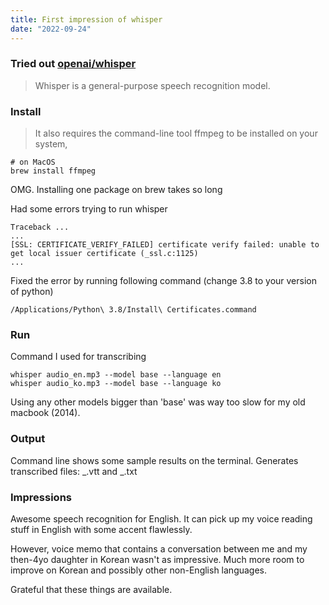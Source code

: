 ```yaml
---
title: First impression of whisper
date: "2022-09-24"
---
```


### Tried out [openai/whisper](https://github.com/openai/whisper)

> Whisper is a general-purpose speech recognition model.

### Install

> It also requires the command-line tool ffmpeg to be installed on your system,

```shell
# on MacOS
brew install ffmpeg
```

OMG. Installing one package on brew takes so long

Had some errors trying to run whisper

```shell
Traceback ...
...
[SSL: CERTIFICATE_VERIFY_FAILED] certificate verify failed: unable to get local issuer certificate (_ssl.c:1125)
...
```

Fixed the error by running following command (change 3.8 to your version of python)

```shell
/Applications/Python\ 3.8/Install\ Certificates.command
```

### Run

Command I used for transcribing

```shell
whisper audio_en.mp3 --model base --language en
whisper audio_ko.mp3 --model base --language ko
```

Using any other models bigger than 'base' was way too slow for my old macbook (2014).

### Output

Command line shows some sample results on the terminal.
Generates transcribed files: _.vtt and _.txt

### Impressions

Awesome speech recognition for English.
It can pick up my voice reading stuff in English with some accent flawlessly.

However, voice memo that contains a conversation between me and my then-4yo daughter in Korean wasn't as impressive. Much more room to improve on Korean and possibly other non-English languages.

Grateful that these things are available.
